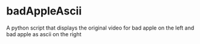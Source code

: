 # badAppleAscii
A python script that displays the original video for bad apple on the left and bad apple as ascii on the right

